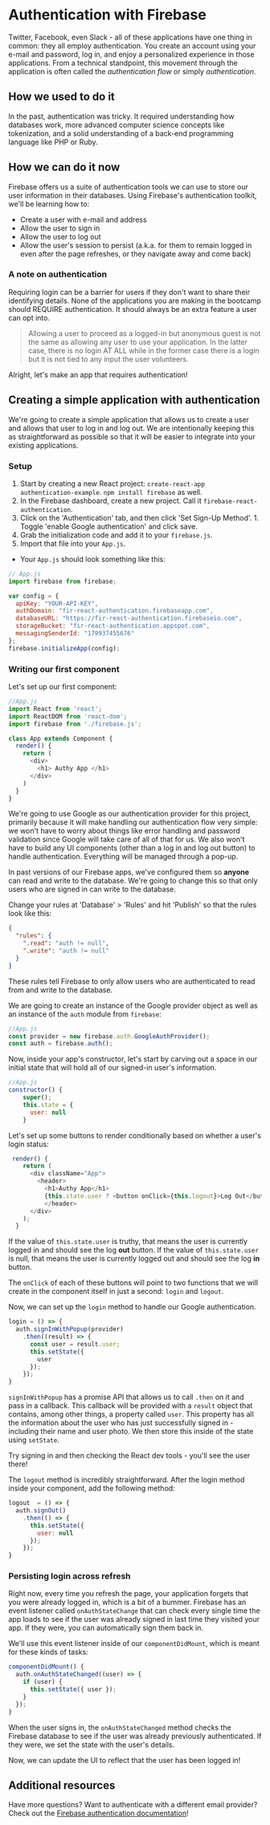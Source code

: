 <!-- Student takeaway -->
<!-- By the end of this lesson, the student should know:
- How to change their database rules to allow only authenticated users to write to / read from their database
- Create a conditionally rendering button for login/logout
- Use Firebase's Google authentication method to sign in
- Use Firebase's Google authentication method to sign out
- Use onAuthStateChange to persist data after refresh
-->

# Authentication with Firebase

Twitter, Facebook, even Slack - all of these applications have one thing in common: they all employ authentication. You create an account using your e-mail and password, log in, and enjoy a personalized experience in those applications. From a technical standpoint, this movement through the application is often called the _authentication flow_ or simply _authentication_.

## How we used to do it
In the past, authentication was tricky. It required understanding how databases work, more advanced computer science concepts like tokenization, and a solid understanding of a back-end programming language like PHP or Ruby.

## How we can do it now
Firebase offers us a suite of authentication tools we can use to store our user information in their databases. Using Firebase's authentication toolkit, we'll be learning how to:

* Create a user with e-mail and address
* Allow the user to sign in
* Allow the user to log out
* Allow the user's session to persist (a.k.a. for them to remain logged in even after the page refreshes, or they navigate away and come back)


### A note on authentication
Requiring login can be a barrier for users if they don't want to share their identifying details. None of the applications you are making in the bootcamp should REQUIRE authentication. It should always be an extra feature a user can opt into. 

> Allowing a user to proceed as a logged-in but anonymous guest is not the same as allowing any user to use your application. In the latter case, there is no login AT ALL while in the former case there is a login but it is not tied to any input the user volunteers.

Alright, let's make an app that requires authentication! 

## Creating a simple application with authentication
We're going to create a simple application that allows us to create a user and allows that user to log in and log out. We are intentionally keeping this as straightforward as possible so that it will be easier to integrate into your existing applications.

### Setup
1. Start by creating a new React project: `create-react-app authentication-example`. `npm install firebase` as well.
1. In the Firebase dashboard, create a new project. Call it `firebase-react-authentication`. 
1. Click on the 'Authentication' tab, and then click 'Set Sign-Up Method'. 1. Toggle 'enable Google authentication' and click save.
1. Grab the initialization code and add it to your `firebase.js`. 
1. Import that file into your `App.js`. 
  * Your `App.js` should look something like this:

```javascript
// App.js
import firebase from firebase;

var config = {
  apiKey: "YOUR-API-KEY",
  authDomain: "fir-react-authentication.firebaseapp.com",
  databaseURL: "https://fir-react-authentication.firebaseio.com",
  storageBucket: "fir-react-authentication.appspot.com",
  messagingSenderId: "179937455676"
};
firebase.initializeApp(config);
```

### Writing our first component
Let's set up our first component:
```javascript
//App.js
import React from 'react';
import ReactDOM from 'react-dom';
import firebase from './firebase.js';

class App extends Component {
  render() {
    return (
      <div>
        <h1> Authy App </h1>
      </div>
    )
  }
}
```

We're going to use Google as our authentication provider for this project, primarily because it will make handling our authentication flow very simple: we won't have to worry about things like error handling and password validation since Google will take care of all of that for us. We also won't have to build any UI components (other than a log in and log out button) to handle authentication. Everything will be managed through a pop-up.

In past versions of our Firebase apps, we've configured them so **anyone** can read and write to the database. We're going to change this so that only users who are signed in can write to the database. 

Change your rules at 'Database' > 'Rules' and hit 'Publish' so that the rules look like this: 
```JSON
{
  "rules": {
    ".read": "auth != null",
    ".write": "auth != null"
  }
}
```

These rules tell Firebase to only allow users who are authenticated to read from and write to the database.

We are going to create an instance of the Google provider object as well as an instance of the `auth` module from `firebase`:
```javascript
//App.js
const provider = new firebase.auth.GoogleAuthProvider();
const auth = firebase.auth();
```

Now, inside your app's constructor, let's start by carving out a space in our initial state that will hold all of our signed-in user's information.

```javascript
//App.js
constructor() {
    super();
    this.state = {
      user: null
    }
```

Let's set up some buttons to render conditionally based on whether a user's login status:

```javascript
 render() {
    return (
      <div className="App">
        <header>
          <h1>Authy App</h1>
          {this.state.user ? <button onClick={this.logout}>Log Out</button> : <button onClick={this.login}>Log In</button>}
          </header>     
      </div>
    );
  }
```

If the value of `this.state.user` is truthy, that means the user is currently logged in and should see the log **out** button. If the value of `this.state.user` is null, that means the user is currently logged out and should see the log **in** button.

The `onClick` of each of these buttons will point to two functions that we will create in the component itself in just a second: `login` and `logout`.

Now, we can set up the `login` method to handle our Google authentication. 

```javascript
login = () => {
  auth.signInWithPopup(provider) 
    .then((result) => {
      const user = result.user;
      this.setState({
        user
      });
    });
}
```

`signInWithPopup` has a promise API that allows us to call `.then` on it and pass in a callback. This callback will be provided with a `result` object that contains, among other things, a property called `user`. This property has all the information about the user who has just successfully signed in - including their name and user photo. We then store this inside of the state using `setState`.

Try signing in and then checking the React dev tools - you'll see the user there!

The `logout` method is incredibly straightforward. After the login method inside your component, add the following method:

```javascript
logout  = () => {
  auth.signOut()
    .then(() => {
      this.setState({
        user: null
      });
    });
}
```

### Persisting login across refresh

Right now, every time you refresh the page, your application forgets that you were already logged in, which is a bit of a bummer. Firebase has an event listener called `onAuthStateChange` that can check every single time the app loads to see if the user was already signed in last time they visited your app. If they were, you can automatically sign them back in.

We'll use this event listener inside of our `componentDidMount`, which is meant for these kinds of tasks:

```javascript
componentDidMount() {
  auth.onAuthStateChanged((user) => {
    if (user) {
      this.setState({ user });
    } 
  });
}
```
When the user signs in, the `onAuthStateChanged` method checks the Firebase database to see if the user was already previously authenticated. If they were, we set the state with the user's details.

Now, we can update the UI to reflect that the user has been logged in! 

## Additional resources
Have more questions? Want to authenticate with a different email provider? Check out the [Firebase authentication documentation](https://firebase.google.com/docs/auth/web/password-auth)!

<!-- Kristen made a starter file for a code-along to add auth and push data to distinct users -->
<!-- https://github.com/kristencodes/secret-diary -->
<!-- It's a create React App this as the App.js: -->
<!-- 
import React, { Component } from "react";
import logo from "./logo.svg";
import "./App.css";

class App extends Component {
  constructor() {
    super();
    this.state = {
      newEntry: "",
      diaryEntries: {}
    };
  }
  handleSubmit = e => {
    e.preventDefault();
    const newDiaryEntry = {
      date: new Date().toDateString(),
      body: this.state.newEntry
    };

    this.setState({
      newEntry: ""
    });

    // push data to firebase here
  };
  handleChange = e => {
    this.setState({
      [e.target.id]: e.target.value
    });
  };
  render() {
    return (
      <div className="App">
        <main>
          <h1>My ✨Special✨ Special✨ Secret Diary 🙊</h1>

          <form onSubmit={this.handleSubmit}>
            <input
              type="text"
              value={this.state.newEntry}
              id="newEntry"
              onChange={this.handleChange}
            />
          </form>
          <input type="submit" />
          <section className="entries">
            {Object.entries(this.state.diaryEntries).map(entry => {
              return (
                <article key={entry[0]}>
                  <p>Written on: {entry[1].date}</p>
                  <p>{entry[1].body}</p>
                </article>
              );
            })}
          </section>
        </main>
      </div>
    );
  }
}

export default App;


 -->
